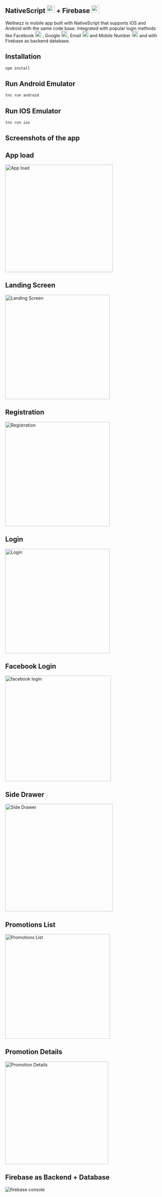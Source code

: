 ## NativeScript  <img width="25" alt="nativescript logo" src="https://user-images.githubusercontent.com/22003086/79030822-5e1aeb00-7bde-11ea-8124-45002fcd01cb.png"> + Firebase  <img width="25" alt="nativescript logo" src="https://user-images.githubusercontent.com/22003086/79031037-88b97380-7bdf-11ea-9986-a96fd760bc6d.png"> 

Wellnezz is mobile app built with NativeScript that supports IOS and Android with the same code base. Integrated with popular login methods like Facebook <img width="20" alt="Facebook logo" src="https://user-images.githubusercontent.com/22003086/79031252-d84c6f00-7be0-11ea-90d5-ad2991fc1172.png"> , Google <img width="20" alt="Google logo" src="https://user-images.githubusercontent.com/22003086/79031273-05008680-7be1-11ea-93fa-70ecf8233b1e.png">, Email <img width="20" alt="Email logo" src="https://user-images.githubusercontent.com/22003086/79031290-22cdeb80-7be1-11ea-8c6f-e1ad44bd3ee3.png"> and Mobile Number <img width="20" alt="Mobile logo" src="https://user-images.githubusercontent.com/22003086/79031301-3aa56f80-7be1-11ea-9cdc-3604f7861ce2.png"> and with Firebase as backend database.


## Installation

```bash
npm install
```

## Run Android Emulator

```bash
tns run android
```

## Run IOS Emulator

```bash
tns run ios
```

## Screenshots of the app

## App load

<img width="343" alt="App load" src="https://user-images.githubusercontent.com/22003086/79028891-47bc6180-7bd5-11ea-8b12-8021eaf184dd.gif">

## Landing Screen

<img width="333" alt="Landing Screen" src="https://user-images.githubusercontent.com/22003086/79028935-80f4d180-7bd5-11ea-9d76-52c8ada9c0fc.png">

## Registration

<img width="333" alt="Registration" src="https://user-images.githubusercontent.com/22003086/79028960-a08bfa00-7bd5-11ea-9b2b-102e8c65b63d.png">

## Login

<img width="333" alt="Login" src="https://user-images.githubusercontent.com/22003086/79029999-49d4ef00-7bda-11ea-9baa-6ba9bc62f9aa.png">

## Facebook Login

<img width="337" alt="facebook login" src="https://user-images.githubusercontent.com/22003086/79030017-5c4f2880-7bda-11ea-9449-39b598669880.png">

## Side Drawer

<img width="343" alt="Side Drawer" src="https://user-images.githubusercontent.com/22003086/79030029-6709bd80-7bda-11ea-8992-f095afea28c2.png">

## Promotions List

<img width="334" alt="Promotions List" src="https://user-images.githubusercontent.com/22003086/79030038-74bf4300-7bda-11ea-89d7-daa90937ca94.png">

## Promotion Details

<img width="328" alt="Promotion Details" src="https://user-images.githubusercontent.com/22003086/79030053-86084f80-7bda-11ea-86b0-1b30f035d076.png">

## Firebase as Backend + Database

<img alt="firebase console" src="https://user-images.githubusercontent.com/22003086/79030075-9e786a00-7bda-11ea-8a96-ba4ae0254bd9.png">



